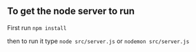 ## To get the node server to run

First run `npm install`

then to run it type `node src/server.js` or `nodemon src/server.js`
